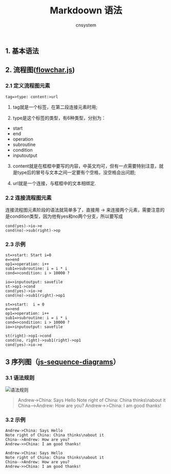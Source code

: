 ﻿---
title: Markdoown 语法
author: cnsystem
layout: post
permalink: /markdown-grammar.html
categories:
  - Other
tags:
  - 图形学
  - markdown
---
## 1. 基本语法

## 2. 流程图([flowchar.js][1])
[1]: https://github.com/adrai/flowchart.js
### 2.1 定义流程图元素
``` tag=>type: content:>url ```
1. tag就是一个标签，在第二段连接元素时用;

2. type是这个标签的类型，有6种类型，分别为：
- start
- end
- operation
- subroutine
- condition
- inputoutput

3. content就是在框框中要写的内容，中英文均可，但有一点需要特别注意，就是type后的冒号与文本之间一定要有个空格，没空格会出问题;

4. url就是一个连接，与框框中的文本相绑定.

### 2.2 连接流程图元素
连接流程图元素阶段的语法就简单多了，直接用 -> 来连接两个元素，需要注意的是condition类型，因为他有yes和no两个分支，所以要写成
```
cond(yes)->io->e
cond(no)->sub(right)->op
```
### 2.3 示例
```
st=>start: Start i=0
e=>end
op1=>operation: i++
sub1=>subroutine: i = i * i
cond=>condition: i > 10000 ?

io=>inputoutput: savefile
st->op1->cond
cond(yes)->io->e
cond(no)->sub1(right)->op1
```
```flow
st=>start:  i = 0
e=>end
op1=>operation: i++
sub1=>subroutine: i = i * i
cond=>condition: i > 10000 ?
io=>inputoutput: savefile

st(right)->op1->cond
cond(no, right)->sub1(right)->op1
cond(yes)->io->e
```

## 3 序列图（[js-sequence-diagrams][1]）
[1]:https://bramp.github.io/js-sequence-diagrams
### 3.1 语法规则
![语法规则](https://bramp.github.io/js-sequence-diagrams/images/grammar.png)
> Andrew->China: Says Hello
> Note right of China: China thinks\nabout it
> China-->Andrew: How are you?
> Andrew->>China: I am good thanks!

### 3.2 示例
```
Andrew->China: Says Hello
Note right of China: China thinks\nabout it
China-->Andrew: How are you?
Andrew->>China: I am good thanks!
```
```seq
Andrew->China: Says Hello
Note right of China: China thinks\nabout it
China-->Andrew: How are you?
Andrew->>China: I am good thanks!
```